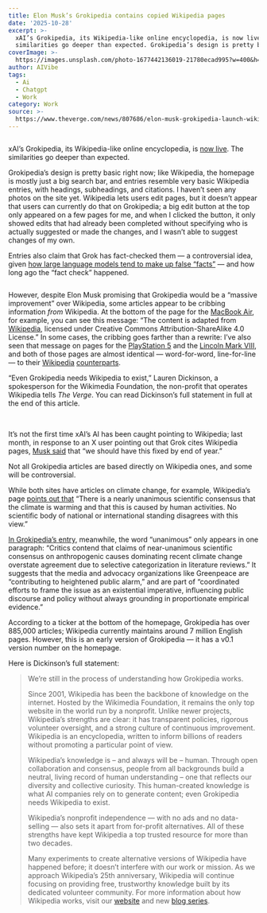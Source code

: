 ```yaml
---
title: Elon Musk’s Grokipedia contains copied Wikipedia pages
date: '2025-10-28'
excerpt: >-
  xAI’s Grokipedia, its Wikipedia-like online encyclopedia, is now live. The
  similarities go deeper than expected. Grokipedia’s design is pretty basic r...
coverImage: >-
  https://images.unsplash.com/photo-1677442136019-21780ecad995?w=400&h=200&fit=crop&auto=format
author: AIVibe
tags:
  - Ai
  - Chatgpt
  - Work
category: Work
source: >-
  https://www.theverge.com/news/807686/elon-musk-grokipedia-launch-wikipedia-xai-copied
---
```


											

						
<figure>

<img alt="" data-caption="" data-portal-copyright="" data-has-syndication-rights="1" src="https://platform.theverge.com/wp-content/uploads/sites/2/2025/10/Screenshot-2025-10-27-at-5.35.43%E2%80%AFPM-1.png?quality=90&#038;strip=all&#038;crop=0,0,100,100" />
	<figcaption>
		</figcaption>
</figure>
<p class="has-text-align-none">xAI’s Grokipedia, its Wikipedia-like online encyclopedia, is <a href="https://grokipedia.com/">now live</a>. The similarities go deeper than expected.</p>

<p class="has-text-align-none">Grokipedia’s design is pretty basic right now; like Wikipedia, the homepage is mostly just a big search bar, and entries resemble very basic Wikipedia entries, with headings, subheadings, and citations. I haven’t seen any photos on the site yet. Wikipedia lets users edit pages, but it doesn’t appear that users can currently do that on Grokipedia; a big edit button at the top only appeared on a few pages for me, and when I clicked the button, it only showed edits that had already been completed without specifying who is actually suggested or made the changes, and I wasn’t able to suggest changes of my own.&nbsp;</p>

<p class="has-text-align-none">Entries also claim that Grok has fact-checked them — a controversial idea, given <a href="https://www.theverge.com/2024/5/15/24154808/ai-chatgpt-google-gemini-microsoft-copilot-hallucination-wrong">how large language models tend to make up false “facts”</a> — and how long ago the “fact check” happened.</p>
<img src="https://platform.theverge.com/wp-content/uploads/sites/2/2025/10/Screenshot-2025-10-27-at-5.36.10%E2%80%AFPM.png?quality=90&#038;strip=all&#038;crop=0,0,100,100" alt="" title="" data-has-syndication-rights="1" data-caption="" data-portal-copyright="" />
<p class="has-text-align-none">However, despite Elon Musk promising that Grokipedia would be a “massive improvement” over Wikipedia, some articles appear to be cribbing information <em>from</em> Wikipedia. At the bottom of the page for the <a href="https://grokipedia.com/page/MacBook_Air">MacBook Air</a>, for example, you can see this message: “The content is adapted from <a href="https://en.wikipedia.org/wiki/The_Verge">Wikipedia</a>, licensed under Creative Commons Attribution-ShareAlike 4.0 License.” In some cases, the cribbing goes farther than a rewrite: I’ve also seen that message on pages for the <a href="https://grokipedia.com/page/PlayStation_5">PlayStation 5</a> and the <a href="https://grokipedia.com/page/Lincoln_Mark_VIII">Lincoln Mark VIII</a>, and both of those pages are almost identical — word-for-word, line-for-line — to their <a href="https://en.wikipedia.org/wiki/PlayStation_5">Wikipedia</a> <a href="https://en.wikipedia.org/wiki/Lincoln_Mark_VIII">counterparts</a>.</p>

<p class="has-text-align-none">“Even Grokipedia needs Wikipedia to exist,” Lauren Dickinson, a spokesperson for the Wikimedia Foundation, the non-profit that operates Wikipedia tells <em>The Verge</em>. You can read Dickinson’s full statement in full at the end of this article.</p>
<img src="https://platform.theverge.com/wp-content/uploads/sites/2/2025/10/image_5660c8.png?quality=90&#038;strip=all&#038;crop=0,0,100,100" alt="" title="" data-has-syndication-rights="1" data-caption="" data-portal-copyright="Image: Wikipedia (left), Grokipedia (right)" /><img src="https://platform.theverge.com/wp-content/uploads/sites/2/2025/10/image-1.png?quality=90&#038;strip=all&#038;crop=0,0,100,100" alt="" title="" data-has-syndication-rights="1" data-caption="" data-portal-copyright="Image: Wikipedia (left), Grokipedia (right)" />
<p class="has-text-align-none"><br>It’s not the first time xAI’s AI has been caught pointing to Wikipedia; last month, in response to an X user pointing out that Grok cites Wikipedia pages, <a href="https://x.com/elonmusk/status/1973096444681752934">Musk said</a> that “we should have this fixed by end of year.”</p>

<p class="has-text-align-none">Not all Grokipedia articles are based directly on Wikipedia ones, and some will be controversial.&nbsp;</p>

<p class="has-text-align-none">While both sites have articles on climate change, for example, Wikipedia’s page <a href="https://en.wikipedia.org/wiki/Climate_change">points out that</a> “There is a nearly unanimous scientific consensus that the climate is warming and that this is caused by human activities. No scientific body of national or international standing disagrees with this view.”&nbsp;</p>

<p class="has-text-align-none"><a href="https://grokipedia.com/page/Climate_change">In Grokipedia’s entry</a>, meanwhile, the word “unanimous” only appears in one paragraph: “Critics contend that claims of near-unanimous scientific consensus on anthropogenic causes dominating recent climate change overstate agreement due to selective categorization in literature reviews.” It suggests that the media and advocacy organizations like Greenpeace are “contributing to heightened public alarm,” and are part of “coordinated efforts to frame the issue as an existential imperative, influencing public discourse and policy without always grounding in proportionate empirical evidence.”</p>

<p class="has-text-align-none">According to a ticker at the bottom of the homepage, Grokipedia has over 885,000 articles; Wikipedia currently maintains around 7 million English pages. However, this is an early version of Grokipedia — it has a v0.1 version number on the homepage.</p>

<p class="has-text-align-none">Here is Dickinson’s full statement:</p>

<blockquote class="wp-block-quote is-layout-flow wp-block-quote-is-layout-flow">
<p class="has-text-align-none">We’re still in the process of understanding how Grokipedia works.</p>



<p class="has-text-align-none">Since 2001, Wikipedia has been the backbone of knowledge on the internet. Hosted by the Wikimedia Foundation, it remains the only top website in the world run by a nonprofit. Unlike newer projects, Wikipedia’s strengths are clear: it has transparent policies, rigorous volunteer oversight, and a strong culture of continuous improvement. Wikipedia is an encyclopedia, written to inform billions of readers without promoting a particular point of view.&nbsp;</p>



<p class="has-text-align-none">Wikipedia’s knowledge is – and always will be – human. Through open collaboration and consensus, people from all backgrounds build a neutral, living record of human understanding – one that reflects our diversity and collective curiosity. This human-created knowledge is what AI companies rely on to generate content; even Grokipedia needs Wikipedia to exist.&nbsp;</p>



<p class="has-text-align-none">Wikipedia’s nonprofit independence — with no ads and no data-selling — also sets it apart from for-profit alternatives. All of these strengths have kept Wikipedia a top trusted resource for more than two decades.</p>



<p class="has-text-align-none">Many experiments to create alternative versions of Wikipedia have happened before; it doesn’t interfere with our work or mission. As we approach Wikipedia’s 25th anniversary, Wikipedia will continue focusing on providing free, trustworthy knowledge built by its dedicated volunteer community. For more information about how Wikipedia works, visit our <a href="https://wikimediafoundation.org/who-we-are/frequently-asked-questions/">website</a> and new <a href="https://wikimediafoundation.org/wikipedia-info-series/">blog series</a>.</p>
</blockquote>
						
									
